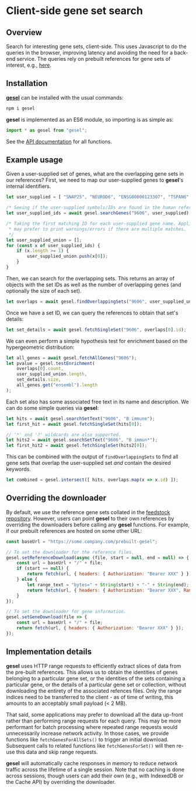 # Client-side gene set search

## Overview

Search for interesting gene sets, client-side.
This uses Javascript to do the queries in the browser, improving latency and avoiding the need for a back-end service.
The queries rely on prebuilt references for gene sets of interest, e.g., [here](https://github.com/LTLA/gesel-feedstock).

## Installation

[**gesel**](https://www.npmjs.com/package/gesel) can be installed with the usual commands:

```sh
npm i gesel
```

**gesel** is implemented as an ES6 module, so importing is as simple as:

```js
import * as gesel from "gesel";
```

See the [API documentation](https://ltla.github.io/gesel.js) for all functions.

## Example usage

Given a user-supplied set of genes, what are the overlapping gene sets in our references?
First, we need to map our user-supplied genes to **gesel**'s internal identifiers.

```js
let user_supplied = [ "SNAP25", "NEUROD6", "ENSG00000123307", "TSPAN6" ];

/* Seeing if the user-supplied symbols/IDs are found in the human reference. */
let user_supplied_ids = await gesel.searchGenes("9606", user_supplied);

/* Taking the first matching ID for each user-supplied gene name. Applications
 * may prefer to print warnings/errors if there are multiple matches.
 */
let user_supplied_union = [];
for (const x of user_supplied_ids) {
    if (x.length >= 1) {
        user_supplied_union.push(x[0]);
    }
}
```

Then, we can search for the overlapping sets.
This returns an array of objects with the set IDs as well as the number of overlapping genes (and optionally the size of each set).

```js
let overlaps = await gesel.findOverlappingSets("9606", user_supplied_union);
```

Once we have a set ID, we can query the references to obtain that set's details:

```js
let set_details = await gesel.fetchSingleSet("9606", overlaps[0].id);
```

We can even perform a simple hypothesis test for enrichment based on the hypergeometric distribution:

```js
let all_genes = await gesel.fetchAllGenes("9606");
let pvalue = gesel.testEnrichment(
    overlaps[0].count, 
    user_supplied_union.length,
    set_details.size,
    all_genes.get("ensembl").length
);
```

Each set also has some associated free text in its name and description.
We can do some simple queries via **gesel**:

```js
let hits = await gesel.searchSetText("9606", "B immune");
let first_hit = await gesel.fetchSingleSet(hits[0]);

// '*' and '?' wildcards are also supported.
let hits2 = await gesel.searchSetText("9606", "B immun*");
let first_hit2 = await gesel.fetchSingleSet(hits2[0]);
```

This can be combined with the output of `findOverlappingSets` to find all gene sets that overlap the user-supplied set _and_ contain the desired keywords.

```js
let combined = gesel.intersect([ hits, overlaps.map(x => x.id) ]);
``` 

## Overriding the downloader

By default, we use the reference gene sets collated in the [feedstock repository](https://github.com/LTLA/gesel-feedstock).
However, users can point **gesel** to their own references by overriding the downloaders before calling any **gesel** functions.
For example, if our prebuilt references are hosted on some other URL:

```js
const baseUrl = "https://some.company.com/prebuilt-gesel";

// To set the downloader for the reference files.
gesel.setReferenceDownload(async (file, start = null, end = null) => {
    const url = baseUrl + "/" + file;
    if (start == null) {
        return fetch(url, { headers: { Authorization: "Bearer XXX" } });
    } else {
        let range_text = "bytes=" + String(start) + "-" + String(end);
        return fetch(url, { headers: { Authorization: "Bearer XXX", Range: range_text } });
    }
});

// To set the downloader for gene information.
gesel.setGeneDownload(file => {
    const url = baseUrl + "/" + file;
    return fetch(url, { headers: { Authorization: "Bearer XXX" } });
});
```

## Implementation details

**gesel** uses HTTP range requests to efficiently extract slices of data from the pre-built references.
This allows us to obtain the identities of genes belonging to a particular gene set,
or the identities of the sets containing a particular gene,
or the details of a particular gene set or collection,
without downloading the entirety of the associated refences files.
Only the range indices need to be transferred to the client - as of time of writing, this amounts to an acceptably small payload (< 2 MB).

That said, some applications may prefer to download all the data up-front rather than performing range requests for each query.
This may be more performant for batch processing where repeated range requests would unnecessarily increase network activity.
In those cases, we provide functions like `fetchGenesForAllSets()` to trigger an initial download.
Subsequent calls to related functions like `fetchGenesForSet()` will then re-use this data and skip range requests.

**gesel** will automatically cache responses in memory to reduce network traffic across the lifetime of a single session.
Note that no caching is done across sessions, though users can add their own (e.g., with IndexedDB or the Cache API) by overriding the downloader.
